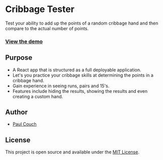 # Cribbage Tester

Test your ability to add up the points of a random cribbage hand and then compare to the actual number of points.

### [View the demo](https://thecoucher.github.io/cribbage/main)

## Purpose

- A React app that is structured as a full deployable application.
- Let's you practice your cribbage skills at determining the points in a cribbage hand.
- Gain experience in seeing runs, pairs and 15's.
- Features include hiding the results, showing the results and even creating a custom hand.

## Author

- [Paul Couch](https://www.paulcouch.net)

## License

This project is open source and available under the [MIT License](LICENSE).
